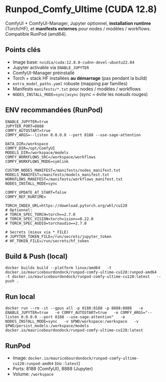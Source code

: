 # Runpod_Comfy_Ultime (CUDA 12.8)

ComfyUI + ComfyUI-Manager, Jupyter optionnel, **installation runtime** (Torch/HF), et **manifests externes** pour nodes / modèles / workflows.
Compatible RunPod (amd64).

## Points clés
- Image base: `nvidia/cuda:12.8.0-cudnn-devel-ubuntu22.04`
- Jupyter activable via `ENABLE_JUPYTER`
- ComfyUI-Manager préinstallé
- Torch + stack HF installées **au démarrage** (pas pendant la build)
- `extra_model_paths.yaml` robuste (mapping par familles)
- Manifests `manifests/*.txt` pour nodes / modèles / workflows
- `NODES_INSTALL_MODE=sync|async` (sync = évite les noeuds rouges)

## ENV recommandées (RunPod)
```
ENABLE_JUPYTER=true
JUPYTER_PORT=8888
COMFY_AUTOSTART=true
COMFY_ARGS=--listen 0.0.0.0 --port 8188 --use-sage-attention

DATA_DIR=/workspace
COMFY_DIR=/opt/ComfyUI
MODELS_DIR=/workspace/models
COMFY_WORKFLOWS_SRC=/workspace/workflows
COMFY_WORKFLOWS_MODE=symlink

CUSTOM_NODES_MANIFEST=/manifests/nodes_manifest.txt
MODELS_MANIFEST=/manifests/models_manifest.txt
WORKFLOWS_MANIFEST=/manifests/workflows_manifest.txt
NODES_INSTALL_MODE=sync

COMFY_UPDATE_AT_START=false
COMFY_REF_RUNTIME=

TORCH_INDEX_URL=https://download.pytorch.org/whl/cu128
# Optionnel:
# TORCH_SPEC_TORCH=torch==2.7.0
# TORCH_SPEC_VISION=torchvision==0.22.0
# TORCH_SPEC_AUDIO=torchaudio==2.7.0

# Secrets (mieux via *_FILE)
# JUPYTER_TOKEN_FILE=/run/secrets/jupyter_token
# HF_TOKEN_FILE=/run/secrets/hf_token
```

## Build & Push (local)
```
docker buildx build --platform linux/amd64   -t docker.io/mauricebourdondock/runpod-comfy-ultime-cu128:runpod-amd64   -t docker.io/mauricebourdondock/runpod-comfy-ultime-cu128:latest   --push .
```

## Run local
```
docker run --rm -it --gpus all -p 8188:8188 -p 8888:8888   -e ENABLE_JUPYTER=true   -e COMFY_AUTOSTART=true   -e COMFY_ARGS="--listen 0.0.0.0 --port 8188 --use-sage-attention"   -e NODES_INSTALL_MODE=sync   -v $PWD/workspace:/workspace   -v $PWD/persist_models:/workspace/models   docker.io/mauricebourdondock/runpod-comfy-ultime-cu128:latest
```

## RunPod
- Image: `docker.io/mauricebourdondock/runpod-comfy-ultime-cu128:runpod-amd64` (ou `:latest`)
- Ports: 8188 (ComfyUI), 8888 (Jupyter)
- Volume: `/workspace`
